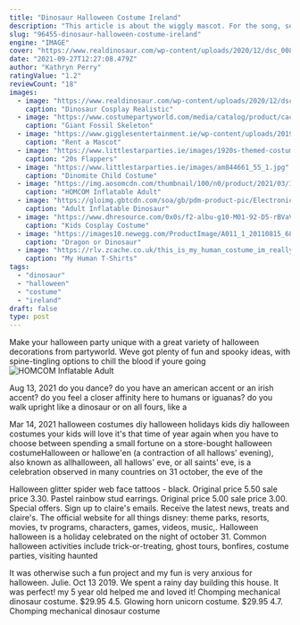 ```yaml
---
title: "Dinosaur Halloween Costume Ireland"
description: "This article is about the wiggly mascot. For the song, see here. Dorothy the dinosaur is one of the wiggly friends. She is a rosasaur (a dinosaur who eats roses), coloured green with bright yellow spots."
slug: "96455-dinosaur-halloween-costume-ireland"
engine: "IMAGE"
cover: "https://www.realdinosaur.com/wp-content/uploads/2020/12/dsc_0089.jpg"
date: "2021-09-27T12:27:08.479Z"
author: "Kathryn Perry"
ratingValue: "1.2"
reviewCount: "18"
images:
  - image: "https://www.realdinosaur.com/wp-content/uploads/2020/12/dsc_0089.jpg"
    caption: "Dinosaur Cosplay Realistic"
  - image: "https://www.costumepartyworld.com/media/catalog/product/cache/1/image/650x/040ec09b1e35df139433887a97daa66f/5/4/54136-4.jpg"
    caption: "Giant Fossil Skeleton"
  - image: "https://www.gigglesentertainment.ie/wp-content/uploads/2019/03/96-main-donaldduckmascot-600x750.jpg"
    caption: "Rent a Mascot"
  - image: "https://www.littlestarparties.ie/images/1920s-themed-costumes-lsp-top-2017-300.jpg"
    caption: "20s Flappers"
  - image: "https://www.littlestarparties.ie/images/am844661_55_1.jpg"
    caption: "Dinomite Child Costume"
  - image: "https://img.aosomcdn.com/thumbnail/100/n0/product/2021/03/19/HUs8ed1784a891440.jpg"
    caption: "HOMCOM Inflatable Adult"
  - image: "https://gloimg.gbtcdn.com/soa/gb/pdm-product-pic/Electronic/2018/08/02/source-img/20180802142225_79687.jpg"
    caption: "Adult Inflatable Dinosaur"
  - image: "https://www.dhresource.com/0x0s/f2-albu-g10-M01-92-D5-rBVaVly2iiCAGbI2AAOzmDo89pI803.jpg/kids-cosplay-costume-children-adult-green.jpg"
    caption: "Kids Cosplay Costume"
  - image: "https://images10.newegg.com/ProductImage/A011_1_20110815_6875010.jpg"
    caption: "Dragon or Dinosaur"
  - image: "https://rlv.zcache.co.uk/this_is_my_human_costume_im_really_a_toad_t_shirt-r331783485c5b4ea08e5dde57dfaf7dfd_k2gm8_600.jpg"
    caption: "My Human T-Shirts"
tags:
  - "dinosaur"
  - "halloween"
  - "costume"
  - "ireland"
draft: false
type: post
---
```


Make your halloween party unique with a great variety of halloween decorations from partyworld. Weve got plenty of fun and spooky ideas, with spine-tingling options to chill the blood if youre going
![HOMCOM Inflatable Adult](https://img.aosomcdn.com/thumbnail/100/n0/product/2021/03/19/HUs8ed1784a891440.jpg "HOMCOM Inflatable Adult")

Aug 13, 2021 do you dance? do you have an american accent or an irish accent? do you feel a closer affinity here to humans or iguanas? do you walk upright like a dinosaur or on all fours, like a
<!--inArticleAds-->

<!--galleryOne-->

Mar 14, 2021 halloween costumes diy halloween holidays kids diy halloween costumes your kids will love it's that time of year again when you have to choose between spending a small fortune on a store-bought halloween costumeHalloween or hallowe'en (a contraction of all hallows' evening), also known as allhalloween, all hallows' eve, or all saints' eve, is a celebration observed in many countries on 31 october, the eve of the
<!--inArticleAds-->

<!--galleryTwo-->

Halloween glitter spider web face tattoos - black. Original price 5.50 sale price 3.30. Pastel rainbow stud earrings. Original price 5.00 sale price 3.00. Special offers. Sign up to claire's emails. Receive the latest news, treats and claire's. The official website for all things disney: theme parks, resorts, movies, tv programs, characters, games, videos, music,. Halloween halloween is a holiday celebrated on the night of october 31. Common halloween activities include trick-or-treating, ghost tours, bonfires, costume parties, visiting haunted
<!--galleryThree-->

It was otherwise such a fun project and my fun is very anxious for halloween. Julie. Oct 13 2019. We spent a rainy day building this house. It was perfect! my 5 year old helped me and loved it!  Chomping mechanical dinosaur costume. $29.95 4.5. Glowing horn unicorn costume. $29.95 4.7. Chomping mechanical dinosaur costume